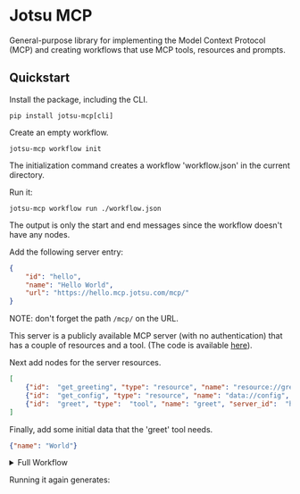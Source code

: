 # Jotsu MCP

General-purpose library for implementing the Model Context Protocol (MCP) and creating workflows
that use MCP tools, resources and prompts.

## Quickstart

Install the package, including the CLI.
```shell
pip install jotsu-mcp[cli]
```

Create an empty workflow.
```shell
jotsu-mcp workflow init
```

The initialization command creates a workflow 'workflow.json' in the current directory.

Run it:
```shell
jotsu-mcp workflow run ./workflow.json
```

The output is only the start and end messages since the workflow doesn't have any nodes.

Add the following server entry:
```json
{
    "id": "hello",
    "name": "Hello World",
    "url": "https://hello.mcp.jotsu.com/mcp/"
}
```

NOTE: don't forget the path `/mcp/` on the URL.

This server is a publicly available MCP server (with no authentication) that has a couple of resources and a tool.
(The code is available [here](https://github.com/getjotsu/mcp-servers/tree/main/hello)).

Next add nodes for the server resources.

```json
[
    {"id":  "get_greeting", "type": "resource", "name": "resource://greeting", "server_id":  "hello", "edges": ["get_config"]},
    {"id":  "get_config", "type": "resource", "name": "data://config", "server_id":  "hello", "edges": ["greet"]},
    {"id":  "greet", "type":  "tool", "name": "greet", "server_id":  "hello"}
]
```

Finally, add some initial data that the 'greet' tool needs.
```json
{"name": "World"}
```

<details>
<summary>Full Workflow</summary>

```json
{
    "id": "quickstart",
    "name": "quickstart",
    "description": "Simple workflow to interact with the 'hello' MCP server",
    "event": {
        "name": "Manual",
        "type": "manual",
        "metadata": null
    },
    "nodes": [
        {"id":  "get_greeting", "type": "resource", "name": "resource://greeting", "server_id":  "hello", "edges": ["get_config"]},
        {"id":  "get_config", "type": "resource", "name": "data://config", "server_id":  "hello", "edges": ["greet"]},
        {"id":  "greet", "type":  "tool", "name": "greet", "server_id":  "hello"}
    ],
    "servers": [
        {
            "id": "hello",
            "name": "Hello World",
            "url": "https://hello.mcp.jotsu.com/mcp/"
        }
    ],
    "data": {"name":  "World"},
    "metadata": null
}
```

</details>

Running it again generates:


